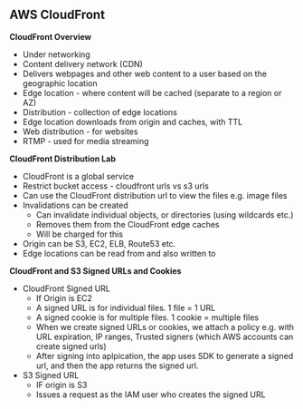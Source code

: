## AWS CloudFront

**CloudFront Overview**

- Under networking
- Content delivery network (CDN)
- Delivers webpages and other web content to a user based on the geographic location
- Edge location - where content will be cached (separate to a region or AZ)
- Distribution - collection of edge locations
- Edge location downloads from origin and caches, with TTL
- Web distribution - for websites
- RTMP - used for media streaming

**CloudFront Distribution Lab**

- CloudFront is a global service
- Restrict bucket access - cloudfront urls vs s3 urls
- Can use the CloudFront distribution url to view the files e.g. image files
- Invalidations can be created
    - Can invalidate individual objects, or directories (using wildcards etc.)
    - Removes them from the CloudFront edge caches
    - Will be charged for this
- Origin can be S3, EC2, ELB, Route53 etc.
- Edge locations can be read from and also written to

**CloudFront and S3 Signed URLs and Cookies**

- CloudFront Signed URL
    - If Origin is EC2
    - A signed URL is for individual files. 1 file = 1 URL
    - A signed cookie is for multiple files. 1 cookie = multiple files
    - When we create signed URLs or cookies, we attach a policy e.g. with URL expiration, IP ranges, Trusted signers (which AWS accounts can create signed urls)
    - After signing into aplpication, the app uses SDK to generate a signed url, and then the app returns the signed url.
- S3 Signed URL
    - IF origin is S3
    - Issues a request as the IAM user who creates the signed URL
